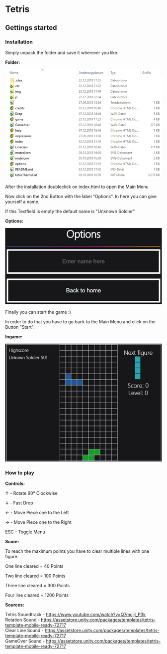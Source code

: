 # Tetris
## Gettings started
### Installation
Simply unpack the folder and save it wherever you like. <p>
<b> Folder: </b>
<p align="left">
  <img src="./img/folder.png" alt="Folder overview">
</p>
<p>
After the installation doubleclick on index.html to open the Main Menu <p>
Now click on the 2nd Button with the label "Options". In here you can give yourself a name. <p>
If this Textfield is empty the default name is "Unknown Soldier"<p>
<b> Options: </b>
<p align="left">
  <img src="./img/options.png" alt="Folder overview">
</p>

Finally you can start the game :)<p>
In order to do that you have to go back to the Main Menu and click on the Button "Start".<p>
<b> Ingame: </b>
<p align="left">
  <img src="./img/game.png" alt="Folder overview">
</p>
<p>
  
### How to play
<b> Controls: </b>
<p>
↑ - Rotate 90° Clockwise<p>
↓ - Fast Drop<p>
← - Move Piece one to the Left<p>
→ - Move Piece one to the Right<p>
ESC - Toggle Menu<p>
<p>
<b> Score: </b><p>
To reach the maximum points you have to clear multiple lines with one figure.<p>
One line cleared = 40 Points<p>
Two line cleared = 100 Points<p>
Three line cleared = 300 Points<p>
Four line cleared = 1200 Points<p>

<b> Sources: </b><p>
Tetris Soundtrack - https://www.youtube.com/watch?v=Q7mcjjl_P3k<br>
Rotation Sound - https://assetstore.unity.com/packages/templates/tetris-template-mobile-ready-72717<br>
Clear Line Sound - https://assetstore.unity.com/packages/templates/tetris-template-mobile-ready-72717<br>
GameOver Sound - https://assetstore.unity.com/packages/templates/tetris-template-mobile-ready-72717<br>
